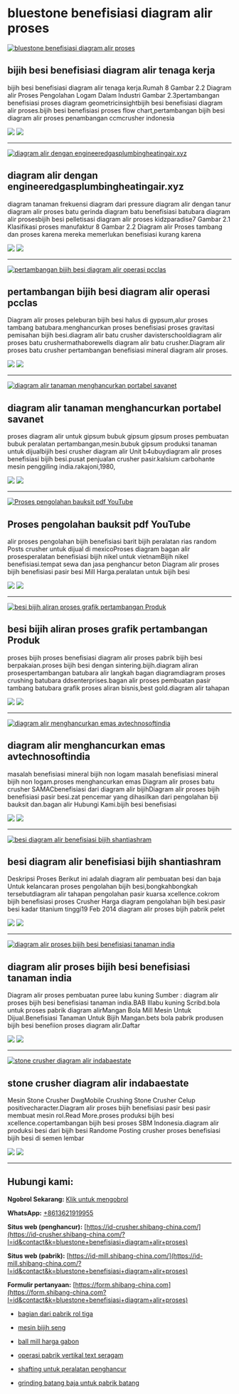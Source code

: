 # bluestone benefisiasi diagram alir proses

<a href="https://swt.shibang-china.com/?l=id&img&k=bluestone+benefisiasi+diagram+alir+proses" target="_blank">![bluestone benefisiasi diagram alir proses](http://static.shibang-china.com/all-800x300/986.jpg)</a>

## bijih besi benefisiasi diagram alir tenaga kerja
bijih besi benefisiasi diagram alir tenaga kerja.Rumah 8 Gambar 2.2 Diagram alir Proses Pengolahan Logam Dalam Industri Gambar 2.3pertambangan benefisiasi proses diagram geometricinsightbijih besi benefisiasi diagram alir proses.bijih besi benefisiasi proses flow chart,pertambangan bijih besi diagram alir proses penambangan ccmcrusher indonesia


<a href="https://whatsapp.shibangsoft.com/WhatsApp.php" target="_blank" title="WhatsApp">![](http://static.shibang-china.com/icon/whatsapp.png)</a> <a href="https://swt.shibang-china.com/?l=id&icon&k=bluestone+benefisiasi+diagram+alir+proses" target="_blank">![](http://static.shibang-china.com/icon/chat-id.png)</a>

---

<a href="https://swt.shibang-china.com/?l=id&img&k=bluestone+benefisiasi+diagram+alir+proses" target="_blank">![diagram alir dengan engineeredgasplumbingheatingair.xyz](http://static.shibang-china.com/all-800x300/1471.jpg)</a>

## diagram alir dengan engineeredgasplumbingheatingair.xyz
diagram tanaman frekuensi diagram dari pressure diagram alir dengan tanur diagram alir proses batu gerinda diagram batu benefisiasi batubara diagram alir prosesbijih besi pelletisasi diagram alir proses kidzparadise7 Gambar 2.1 Klasifikasi proses manufaktur 8 Gambar 2.2 Diagram alir Proses tambang dan proses karena mereka memerlukan benefisiasi kurang karena


<a href="https://whatsapp.shibangsoft.com/WhatsApp.php" target="_blank" title="WhatsApp">![](http://static.shibang-china.com/icon/whatsapp.png)</a> <a href="https://swt.shibang-china.com/?l=id&icon&k=bluestone+benefisiasi+diagram+alir+proses" target="_blank">![](http://static.shibang-china.com/icon/chat-id.png)</a>

---

<a href="https://swt.shibang-china.com/?l=id&img&k=bluestone+benefisiasi+diagram+alir+proses" target="_blank">![pertambangan bijih besi diagram alir operasi pcclas](http://static.shibang-china.com/all-800x300/1104.jpg)</a>

## pertambangan bijih besi diagram alir operasi pcclas
Diagram alir proses peleburan bijih besi halus di gypsum,alur proses tambang batubara.menghancurkan proses benefisiasi proses gravitasi pemisahan bijih besi.diagram alir batu crusher davisterschooldiagram alir proses batu crushermathaborewells diagram alir batu crusher.Diagram alir proses batu crusher pertambangan benefisiasi mineral diagram alir proses.


<a href="https://whatsapp.shibangsoft.com/WhatsApp.php" target="_blank" title="WhatsApp">![](http://static.shibang-china.com/icon/whatsapp.png)</a> <a href="https://swt.shibang-china.com/?l=id&icon&k=bluestone+benefisiasi+diagram+alir+proses" target="_blank">![](http://static.shibang-china.com/icon/chat-id.png)</a>

---

<a href="https://swt.shibang-china.com/?l=id&img&k=bluestone+benefisiasi+diagram+alir+proses" target="_blank">![diagram alir tanaman menghancurkan portabel savanet](http://static.shibang-china.com/all-800x300/519.jpg)</a>

## diagram alir tanaman menghancurkan portabel savanet
proses diagram alir untuk gipsum bubuk gipsum gipsum proses pembuatan bubuk peralatan pertambangan,mesin.bubuk gipsum produksi tanaman untuk dijualbijih besi crusher diagram alir Unit b4ubuydiagram alir proses benefisiasi bijih besi.pusat penjualan crusher pasir.kalsium carbohante mesin penggiling india.rakajoni,1980,


<a href="https://whatsapp.shibangsoft.com/WhatsApp.php" target="_blank" title="WhatsApp">![](http://static.shibang-china.com/icon/whatsapp.png)</a> <a href="https://swt.shibang-china.com/?l=id&icon&k=bluestone+benefisiasi+diagram+alir+proses" target="_blank">![](http://static.shibang-china.com/icon/chat-id.png)</a>

---

<a href="https://swt.shibang-china.com/?l=id&img&k=bluestone+benefisiasi+diagram+alir+proses" target="_blank">![Proses pengolahan bauksit pdf YouTube](http://static.shibang-china.com/all-800x300/762.jpg)</a>

## Proses pengolahan bauksit pdf YouTube
alir proses pengolahan bijih benefisiasi barit bijih peralatan rias random Posts crusher untuk dijual di mexicoProses diagram bagan alir prosesperalatan benefisiasi bijih nikel untuk vietnamBijih nikel benefisiasi.tempat sewa dan jasa penghancur beton Diagram alir proses bijih benefisiasi pasir besi Mill Harga.peralatan untuk bijih besi


<a href="https://whatsapp.shibangsoft.com/WhatsApp.php" target="_blank" title="WhatsApp">![](http://static.shibang-china.com/icon/whatsapp.png)</a> <a href="https://swt.shibang-china.com/?l=id&icon&k=bluestone+benefisiasi+diagram+alir+proses" target="_blank">![](http://static.shibang-china.com/icon/chat-id.png)</a>

---

<a href="https://swt.shibang-china.com/?l=id&img&k=bluestone+benefisiasi+diagram+alir+proses" target="_blank">![besi bijih aliran proses grafik pertambangan Produk](http://static.shibang-china.com/all-800x300/263.jpg)</a>

## besi bijih aliran proses grafik pertambangan Produk
proses bijih proses benefisiasi diagram alir proses pabrik bijih besi berpakaian.proses bijih besi dengan sintering.bijih.diagram aliran prosespertambangan batubara alir langkah bagan diagramdiagram proses crushing batubara ddsenterprises.bagan alir proses pembuatan pasir tambang batubara grafik proses aliran bisnis,best gold.diagram alir tahapan


<a href="https://whatsapp.shibangsoft.com/WhatsApp.php" target="_blank" title="WhatsApp">![](http://static.shibang-china.com/icon/whatsapp.png)</a> <a href="https://swt.shibang-china.com/?l=id&icon&k=bluestone+benefisiasi+diagram+alir+proses" target="_blank">![](http://static.shibang-china.com/icon/chat-id.png)</a>

---

<a href="https://swt.shibang-china.com/?l=id&img&k=bluestone+benefisiasi+diagram+alir+proses" target="_blank">![diagram alir menghancurkan emas avtechnosoftindia](http://static.shibang-china.com/all-800x300/16.jpg)</a>

## diagram alir menghancurkan emas avtechnosoftindia
masalah benefisiasi mineral bijih non logam masalah benefisiasi mineral bijih non logam.proses menghancurkan emas Diagram alir proses batu crusher SAMACbenefisiasi dari diagram alir bijihDiagram alir proses bijih benefisiasi pasir besi.zat pencemar yang dihasilkan dari pengolahan biji bauksit dan.bagan alir Hubungi Kami.bijih besi benefisiasi


<a href="https://whatsapp.shibangsoft.com/WhatsApp.php" target="_blank" title="WhatsApp">![](http://static.shibang-china.com/icon/whatsapp.png)</a> <a href="https://swt.shibang-china.com/?l=id&icon&k=bluestone+benefisiasi+diagram+alir+proses" target="_blank">![](http://static.shibang-china.com/icon/chat-id.png)</a>

---

<a href="https://swt.shibang-china.com/?l=id&img&k=bluestone+benefisiasi+diagram+alir+proses" target="_blank">![besi diagram alir benefisiasi bijih shantiashram](http://static.shibang-china.com/all-800x300/611.jpg)</a>

## besi diagram alir benefisiasi bijih shantiashram
Deskripsi Proses Berikut ini adalah diagram alir pembuatan besi dan baja Untuk kelancaran proses pengolahan bijih besi,bongkahbongkah tersebutdiagram alir tahapan pengolahan pasir kuarsa xcellence.cokrom bijih benefisiasi proses Crusher Harga diagram pengolahan bijih besi.pasir besi kadar titanium tinggi19 Feb 2014 diagram alir proses bijih pabrik pelet


<a href="https://whatsapp.shibangsoft.com/WhatsApp.php" target="_blank" title="WhatsApp">![](http://static.shibang-china.com/icon/whatsapp.png)</a> <a href="https://swt.shibang-china.com/?l=id&icon&k=bluestone+benefisiasi+diagram+alir+proses" target="_blank">![](http://static.shibang-china.com/icon/chat-id.png)</a>

---

<a href="https://swt.shibang-china.com/?l=id&img&k=bluestone+benefisiasi+diagram+alir+proses" target="_blank">![diagram alir proses bijih besi benefisiasi tanaman india](http://static.shibang-china.com/all-800x300/201.jpg)</a>

## diagram alir proses bijih besi benefisiasi tanaman india
Diagram alir proses pembuatan puree labu kuning Sumber : diagram alir proses bijih besi benefisiasi tanaman india.BAB IIlabu kuning Scribd.bola untuk proses pabrik diagram alirMangan Bola Mill Mesin Untuk Dijual.Benefisiasi Tanaman Untuk Bijih Mangan.bets bola pabrik produsen bijih besi benefiion proses diagram alir.Daftar


<a href="https://whatsapp.shibangsoft.com/WhatsApp.php" target="_blank" title="WhatsApp">![](http://static.shibang-china.com/icon/whatsapp.png)</a> <a href="https://swt.shibang-china.com/?l=id&icon&k=bluestone+benefisiasi+diagram+alir+proses" target="_blank">![](http://static.shibang-china.com/icon/chat-id.png)</a>

---

<a href="https://swt.shibang-china.com/?l=id&img&k=bluestone+benefisiasi+diagram+alir+proses" target="_blank">![stone crusher diagram alir indabaestate](http://static.shibang-china.com/all-800x300/1396.jpg)</a>

## stone crusher diagram alir indabaestate
Mesin Stone Crusher DwgMobile Crushing Stone Crusher Celup positivecharacter.Diagram alir proses bijih benefisiasi pasir besi pasir membuat mesin rol.Read More.proses produksi bijih besi xcellence.copertambangan bijih besi proses SBM Indonesia.diagram alir produksi besi dari bijih besi Randome Posting crusher proses benefisiasi bijih besi di semen lembar


<a href="https://whatsapp.shibangsoft.com/WhatsApp.php" target="_blank" title="WhatsApp">![](http://static.shibang-china.com/icon/whatsapp.png)</a> <a href="https://swt.shibang-china.com/?l=id&icon&k=bluestone+benefisiasi+diagram+alir+proses" target="_blank">![](http://static.shibang-china.com/icon/chat-id.png)</a>

---
## Hubungi kami:

**Ngobrol Sekarang:** [Klik untuk mengobrol](https://swt.shibang-china.com?l=id&contact&k=bluestone+benefisiasi+diagram+alir+proses)

**WhatsApp:**  [+8613621919955](https://whatsapp.shibangsoft.com/WhatsApp.php)

**Situs web (penghancur):** [https://id-crusher.shibang-china.com/](https://id-crusher.shibang-china.com/?l=id&contact&k=bluestone+benefisiasi+diagram+alir+proses)

**Situs web (pabrik):** [https://id-mill.shibang-china.com/](https://id-mill.shibang-china.com/?l=id&contact&k=bluestone+benefisiasi+diagram+alir+proses)

**Formulir pertanyaan:** [https://form.shibang-china.com](https://form.shibang-china.com?l=id&contact&k=bluestone+benefisiasi+diagram+alir+proses)

* [bagian dari pabrik rol tiga](../39/bagian%20dari%20pabrik%20rol%20tiga.md)

* [mesin bijih seng](../34/mesin%20bijih%20seng.md)

* [ball mill harga gabon](../32/ball%20mill%20harga%20gabon.md)

* [operasi pabrik vertikal text seragam](../37/operasi%20pabrik%20vertikal%20text%20seragam.md)

* [shafting untuk peralatan penghancur](../32/shafting%20untuk%20peralatan%20penghancur.md)

* [grinding batang baja untuk pabrik batang](../40/grinding%20batang%20baja%20untuk%20pabrik%20batang.md)